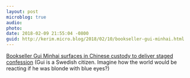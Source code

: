 ```yaml
---
layout: post
microblog: true
audio: 
photo: 
date: 2018-02-09 21:55:04 -0800
guid: http://kerim.micro.blog/2018/02/10/bookseller-gui-minhai.html
---
```

[Bookseller Gui Minhai surfaces in Chinese custody to deliver staged confession](http://www.theguardian.com/world/2018/feb/10/bookseller-gui-minhai-surfaces-in-chinese-custody-to-deliver-staged-confession) (Gui is a Swedish citizen. Imagine how the world would be reacting if he was blonde with blue eyes?)

